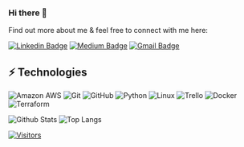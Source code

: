 ### Hi there 👋

<!-- Introduce yourself and give a brief introduction about yourself here.  Also include what tech you're interested in and what you are currently learning -->

Find out more about me & feel free to connect with me here:

<!-- Replace the fields below with the information requested. Remember to remove the encapsulating <> characters. For spaces in names, use %20 (e.g. Broadus%20Palmer) -->

[![Linkedin Badge](https://img.shields.io/badge/-Dylan%20Wood-blue?style=flat-square&logo=Linkedin&logoColor=white&link=https://www.linkedin.com/in/dylanjwood/)](https://www.linkedin.com/in/dylanjwood/)
[![Medium Badge](https://img.shields.io/badge/Dylan%20Wood-12100E?style=flat-square&logo=medium&logoColor=white&link=https://medium.com/@dylanwood360)](https://medium.com/@dylanwood360)
[![Gmail Badge](https://img.shields.io/badge/-dylanwood97@gmail.com-c14438?style=flat-square&logo=Gmail&logoColor=white&link=mailto:dylanwood97@gmail.com)](mailto:dylanwood97@gmail.com)

## ⚡ Technologies

<!-- Check out the Badges folder for more badges -->

![Amazon AWS](https://img.shields.io/badge/Amazon%20AWS-232F3E?style=flat-square&logo=amazon-aws)
![Git](https://img.shields.io/badge/-Git-black?style=flat-square&logo=git)
![GitHub](https://img.shields.io/badge/-GitHub-181717?style=flat-square&logo=github)
![Python](https://img.shields.io/badge/-Python-black?style=flat-square&logo=Python)
![Linux](https://img.shields.io/badge/Linux-FCC624?style=flat-square&logo=linux&logoColor=black)
![Trello](https://img.shields.io/badge/Trello-%23026AA7.svg?style=flat-square&logo=Trello&logoColor=white)
![Docker](https://img.shields.io/badge/docker-%230db7ed.svg?style=for-the-badge&logo=docker&logoColor=white)
![Terraform](https://img.shields.io/badge/terraform-%235835CC.svg?style=for-the-badge&logo=terraform&logoColor=white)

<!-- Replace the fields below with the information requested. Remember to remove the encapsulating <> characters. -->

![Github Stats](https://github-readme-stats.vercel.app/api?username=dwood-97&count_private=true&show_icons=true&include_all_commits=true)
![Top Langs](https://github-readme-stats.vercel.app/api/top-langs/?username=dwood-97&hide=TeX&layout=compact)


[![Visitors](https://api.visitorbadge.io/api/visitors?path=dwood-97%2Fdwood-97&label=VISITORS&countColor=%23263759)](https://visitorbadge.io/status?path=dwood-97%2Fdwood97)
